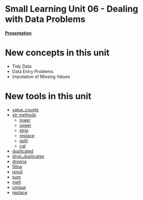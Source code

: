 # Small Learning Unit 06 - Dealing with Data Problems

#### [Presentation](https://docs.google.com/presentation/d/1Q3iva8_53e4FBhJX_DmIHpSCPe3Mm-fZ1_KkzJ5lROY/edit?usp=sharing)

# New concepts in this unit

- Tidy Data
- Data Entry Problems
- Imputation of Missing Values

# New tools in this unit

- [value_counts](https://pandas.pydata.org/pandas-docs/stable/reference/api/pandas.Series.value_counts.html)
- [str methods](https://pandas.pydata.org/pandas-docs/stable/reference/api/pandas.Series.str.html)
    - [lower](https://pandas.pydata.org/pandas-docs/stable/reference/api/pandas.Series.str.lower.html)
    - [upper](https://pandas.pydata.org/pandas-docs/stable/reference/api/pandas.Series.str.upper.html)
    - [strip](https://pandas.pydata.org/pandas-docs/stable/reference/api/pandas.Series.str.strip.html)
    - [replace](https://pandas.pydata.org/pandas-docs/stable/reference/api/pandas.Series.str.replace.html)
    - [split](https://pandas.pydata.org/pandas-docs/stable/reference/api/pandas.Series.str.split.html)
    - [cat](https://pandas.pydata.org/pandas-docs/stable/reference/api/pandas.Series.str.cat.html)
- [duplicated](https://pandas.pydata.org/pandas-docs/stable/reference/api/pandas.DataFrame.duplicated.html)
- [drop_duplicates](https://pandas.pydata.org/pandas-docs/stable/reference/api/pandas.DataFrame.drop_duplicates.html)
- [dropna](https://pandas.pydata.org/pandas-docs/stable/reference/api/pandas.DataFrame.dropna.html)
- [fillna](https://pandas.pydata.org/pandas-docs/stable/reference/api/pandas.DataFrame.fillna.html)
- [isnull](https://pandas.pydata.org/pandas-docs/stable/reference/api/pandas.isnull.html)
- [sum](https://pandas.pydata.org/pandas-docs/stable/reference/api/pandas.Series.sum.html)
- [melt](https://pandas.pydata.org/pandas-docs/stable/reference/api/pandas.melt.html)
- [unique](https://pandas.pydata.org/pandas-docs/stable/reference/api/pandas.Series.unique.html)
- [replace](https://pandas.pydata.org/pandas-docs/stable/reference/api/pandas.Series.replace.html)
